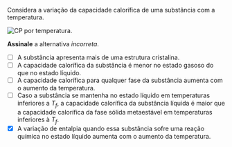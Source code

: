 Considera a variação da capacidade calorífica de uma substância com a temperatura.

![CP por temperatura.](2A15-1P.svg)

**Assinale** a alternativa *incorreta*.

- [ ] A substância apresenta mais de uma estrutura cristalina.
- [ ] A capacidade calorífica da substância é menor no estado gasoso do que no estado líquido.
- [ ] A capacidade calorífica para qualquer fase da substância aumenta com o aumento da temperatura.
- [ ] Caso a substância se mantenha no estado líquido em temperaturas inferiores a $T_f$, a capacidade calorífica da substância líquida é maior que a capacidade calorífica da fase sólida metaestável em temperaturas inferiores à $T_f$.
- [x] A variação de entalpia quando essa substância sofre uma reação química no estado líquido aumenta com o aumento da temperatura.   
